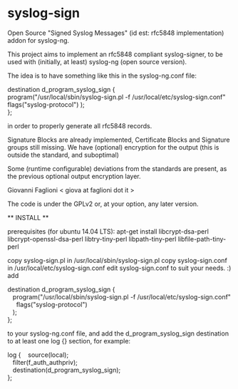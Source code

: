 syslog-sign
===========

Open Source "Signed Syslog Messages" (id est: rfc5848 implementation) addon for syslog-ng.

This project aims to implement an rfc5848 compliant syslog-signer,
to be used with (initially, at least) syslog-ng (open source version).

The idea is to have something like this in the syslog-ng.conf file:

destination d_program_syslog_sign {<br/>
        program("/usr/local/sbin/syslog-sign.pl -f /usr/local/etc/syslog-sign.conf" 
                flags("syslog-protocol")
        );<br/>
};<br/>

in order to properly generate all rfc5848 records.

Signature Blocks are already implemented, Certificate Blocks 
and Signature groups still missing.
We have (optional) encryption for the output (this is outside the standard,
and suboptimal)

Some (runtime configurable) deviations from the standards are present, as the 
previous optional output encryption layer.

Giovanni Faglioni &lt; giova at faglioni dot it &gt; 

The code is under the GPLv2 or, at your option, any later version.

** INSTALL **

  prerequisites (for ubuntu 14.04 LTS):
  apt-get install libcrypt-dsa-perl libcrypt-openssl-dsa-perl libtry-tiny-perl libpath-tiny-perl libfile-path-tiny-perl

  copy syslog-sign.pl in /usr/local/sbin/syslog-sign.pl
  copy syslog-sign.conf in /usr/local/etc/syslog-sign.conf
  edit syslog-sign.conf to suit your needs. :)
  add

destination d_program_syslog_sign {<br/>
       &nbsp;&nbsp; program("/usr/local/sbin/syslog-sign.pl -f /usr/local/etc/syslog-sign.conf"<br/>
       &nbsp;&nbsp;&nbsp;&nbsp;         flags("syslog-protocol")<br/>
       &nbsp;&nbsp; );<br/>
};<br/>

  to your syslog-ng.conf file, and add the d_program_syslog_sign destination to at least one log {} section, for example:

log {
    &nbsp;&nbsp;    source(local);<br/>
    &nbsp;&nbsp;    filter(f_auth_authpriv);<br/>
    &nbsp;&nbsp;    destination(d_program_syslog_sign);<br/>
};
